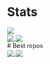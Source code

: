 # Stats
<img align="center" src="https://github-readme-stats.vercel.app/api/top-langs/?username=lertcz&layout=compact&hide=GDScript" />
<div>
<a href="#">
  <img align="center" src="https://github-readme-stats.vercel.app/api/top-langs/?username=lertcz&layout=compact&hide=GDScript" />
</a>
<a href="#">
  <img align="center" src="https://github-readme-stats.vercel.app/api?username=lertcz&show_icons=true" />
</a>
</div>
# Best repos
<div>
<a href="https://github.com/lertcz/RubiksCube_OpenCV">
  <img align="center" src="https://github-readme-stats.vercel.app/api/pin/?username=lertcz&repo=RubiksCube_OpenCV" />
</a>
<a href="https://github.com/lertcz/MineSweeper">
  <img align="center" src="https://github-readme-stats.vercel.app/api/pin/?username=lertcz&repo=MineSweeper" />
</a>
</div>
